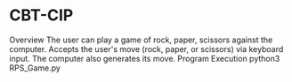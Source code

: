 # CBT-CIP
Overview
The user can play a game of rock, paper, scissors against the computer.
Accepts the user's move (rock, paper, or scissors) via keyboard input.
The computer also generates its move.
Program Execution
python3 RPS_Game.py
